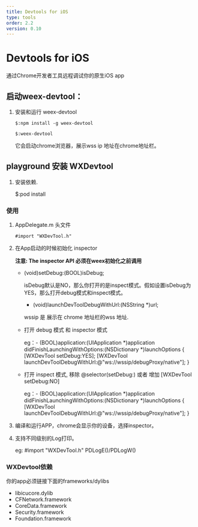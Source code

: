 ```yaml
---
title: Devtools for iOS
type: tools
order: 2.2
version: 0.10
---
```


# Devtools for iOS

通过Chrome开发者工具远程调试你的原生iOS app
## 启动weex-devtool：
1. 安装和运行 weex-devtool
   
   ```
   $:npm install -g weex-devtool
   
   $:weex-devtool  
   ```
   
   它会启动chrome浏览器，展示wss ip 地址在chrome地址栏。
## playground 安装 WXDevtool
1. 安装依赖.
   
      $:pod install
### 使用
1. AppDelegate.m 头文件 
   
   ```
   #import "WXDevTool.h"
   ```
2. 在App启动的时候初始化 inspector
   
     **注意: The inspector API 必须在weex初始化之前调用**
   - (void)setDebug:(BOOL)isDebug;
     
     isDebug默认是NO，那么你打开的是inspect模式。假如设置isDebug为YES，那么打开debug模式和inspect模式。
     - (void)launchDevToolDebugWithUrl:(NSString *)url;
     
     wssip 是 展示在 chrome 地址栏的wss 地址.
   - 打开 debug 模式 和 inspector 模式
     
       eg：- (BOOL)application:(UIApplication *)application didFinishLaunchingWithOptions:(NSDictionary *)launchOptions
         {
           [WXDevTool setDebug:YES];
           [WXDevTool launchDevToolDebugWithUrl:@"ws://wssip/debugProxy/native"];
         }
   - 打开 inspect 模式, 移除 @selector(setDebug:) 或者 增加 [WXDevTool setDebug:NO]
     
       eg：- (BOOL)application:(UIApplication *)application didFinishLaunchingWithOptions:(NSDictionary *)launchOptions
         {
           [WXDevTool launchDevToolDebugWithUrl:@"ws://wssip/debugProxy/native"];
         }
3. 编译和运行APP，chrome会显示你的设备，选择inspector。
4. 支持不同级别的Log打印。
   
      eg: #import "WXDevTool.h"
          PDLogE()/PDLogW()
### WXDevtool依赖

你的app必须链接下面的frameworks/dylibs
- libicucore.dylib
- CFNetwork.framework
- CoreData.framework
- Security.framework
- Foundation.framework
